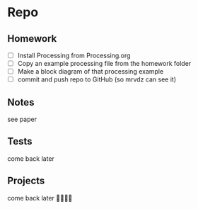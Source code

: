 # Repo



## Homework
- [ ] Install Processing from Processing.org
- [ ] Copy an example processing file from the homework folder
- [ ] Make a block diagram of that processing example
- [ ] commit and push repo to GitHub (so mrvdz can see it)

## Notes
see paper

## Tests
come back later

## Projects
come back later
🚀🚀🚀🚀
